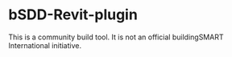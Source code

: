 # bSDD-Revit-plugin

This is a community build tool. 
It is not an official buildingSMART International initiative. 
